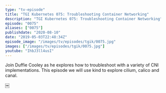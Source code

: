 ```yaml
---
type: "tv-episode"
title: "TGI Kubernetes 075: Troubleshooting Container Networking"
description: "TGI Kubernetes 075: Troubleshooting Container Networking"
episode: "0075"
aliases: ["0075"]
publishdate: "2020-08-10"
date: "2019-05-03T22:48:34Z"
episode_image: "/images/tv/episodes/tgik/0075.jpg"
images: ["/images/tv/episodes/tgik/0075.jpg"]
youtube: "IhbJ3ll4usI"
---
```


Join Duffie Cooley as he explores how to troubleshoot with a variety of CNI implementations. This episode we will use kind to explore cilium, calico and canal.

￼


